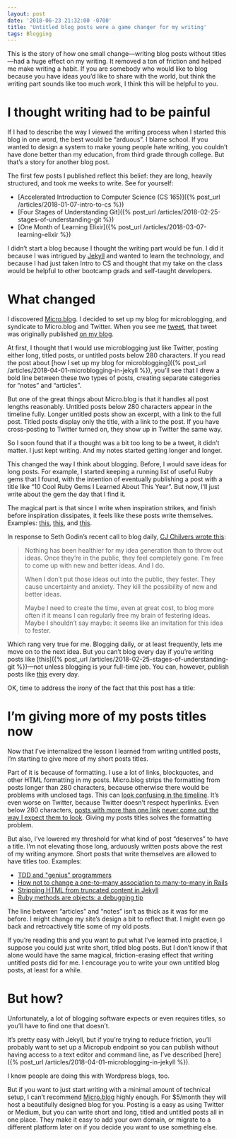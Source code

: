 ```yaml
---
layout: post
date: '2018-06-23 21:32:00 -0700'
title: 'Untitled blog posts were a game changer for my writing'
tags: Blogging
---
```

This is the story of how one small change&mdash;writing blog posts without titles&mdash;had a huge effect on my writing. It removed a ton of friction and helped me make writing a habit. If you are somebody who would like to blog because you have ideas you’d like to share with the world, but think the writing part sounds like too much work, I think this will be helpful to you.

# I thought writing had to be painful

If I had to describe the way I viewed the writing process when I started this blog in one word, the best would be “arduous”. I blame school. If you wanted to design a system to make young people hate writing, you couldn’t have done better than my education, from third grade through college. But that’s a story for another blog post.

The first few posts I published reflect this belief: they are long, heavily structured, and took me weeks to write. See for yourself:

* [Accelerated Introduction to Computer Science (CS 165)]({% post_url /articles/2018-01-07-intro-to-cs %})
* [Four Stages of Understanding Git]({% post_url /articles/2018-02-25-stages-of-understanding-git %})
* [One Month of Learning Elixir]({% post_url /articles/2018-03-07-learning-elixir %})

I didn’t start a blog because I thought the writing part would be fun. I did it because I was intrigued by [Jekyll](https://jekyllrb.com/) and wanted to learn the technology, and because I had just taken Intro to CS and thought that my take on the class would be helpful to other bootcamp grads and self-taught developers.

# What changed

I discovered [Micro.blog](https://micro.blog/). I decided to set up my blog for microblogging, and syndicate to Micro.blog and Twitter. When you see me [tweet](https://twitter.com/fionajvoss/status/1010753057599184896), that tweet was originally published [on my blog](http://fionavoss.blog/2018/06/23/18627).

At first, I thought that I would use microblogging just like Twitter, posting either long, titled posts, or untitled posts below 280 characters. If you read the post about [how I set up my blog for microblogging]({% post_url /articles/2018-04-01-microblogging-in-jekyll %}), you’ll see that I drew a bold line between these two types of posts, creating separate categories for “notes” and “articles”.

But one of the great things about Micro.blog is that it handles all post lengths reasonably. Untitled posts below 280 characters appear in the timeline fully. Longer untitled posts show an excerpt, with a link to the full post. Titled posts display only the title, with a link to the post. If you have cross-posting to Twitter turned on, they show up in Twitter the same way.

So I soon found that if a thought was a bit too long to be a tweet, it didn’t matter. I just kept writing. And my notes started getting longer and longer.

This changed the way I think about blogging. Before, I would save ideas for long posts. For example, I started keeping a running list of useful Ruby gems that I found, with the intention of eventually publishing a post with a title like “10 Cool Ruby Gems I Learned About This Year”. But now, I’ll just write about the gem the day that I find it.

The magical part is that since I write when inspiration strikes, and finish before inspiration dissipates, it feels like these posts write themselves. Examples: [this](http://fionavoss.blog/2018/06/07/8609), [this](http://fionavoss.blog/2018/06/05/14755), and [this](http://fionavoss.blog/2018/05/19/11647).

In response to Seth Godin’s recent call to blog daily, [CJ Chilvers wrote this](https://www.cjchilvers.com/blog/seth-godin-to-the-world-youre-still-not-blogging-daily?):

> Nothing has been healthier for my idea generation than to throw out ideas. Once they’re in the public, they feel completely gone. I’m free to come up with new and better ideas. And I do.
>
>When I don’t put those ideas out into the public, they fester. They cause uncertainty and anxiety. They kill the possibility of new and better ideas.
>
>Maybe I need to create the time, even at great cost, to blog more often if it means I can regularly free my brain of festering ideas. Maybe I shouldn’t say maybe: it seems like an invitation for this idea to fester.

Which rang very true for me. Blogging daily, or at least frequently, lets me move on to the next idea. But you can’t blog every day if you’re writing posts like [this]({% post_url /articles/2018-02-25-stages-of-understanding-git %})—not unless blogging is your full-time job. You can, however, publish posts like [this](http://fionavoss.blog/2018/06/07/8609) every day.

OK, time to address the irony of the fact that this post has a title:

# I’m giving more of my posts titles now

Now that I’ve internalized the lesson I learned from writing untitled posts, I’m starting to give more of my short posts titles.

Part of it is because of formatting. I use a lot of links, blockquotes, and other HTML formatting in my posts. Micro.blog strips the formatting from posts longer than 280 characters, because otherwise there would be problems with unclosed tags. This can [look confusing in the timeline](https://micro.blog/fiona/655667). It’s even worse on Twitter, because Twitter doesn’t respect hyperlinks. Even below 280 characters, [posts with more than one link](http://fionavoss.blog/2018/06/14/10999) [never come out the way I expect them to look](https://twitter.com/fionajvoss/status/1007459784021463040). Giving my posts titles solves the formatting problem.

But also, I’ve lowered my threshold for what kind of post “deserves” to have a title. I’m not elevating those long, arduously written posts above the rest of my writing anymore. Short posts that write themselves are allowed to have titles too. Examples:

* [TDD and "genius" programmers](http://fionavoss.blog/2018/06/22/tdd-and-genius-programmers)
* [How not to change a one-to-many association to many-to-many in Rails](http://fionavoss.blog/2018/06/20/how-not-to-change-rails-associations)
* [Stripping HTML from truncated content in Jekyll](http://fionavoss.blog/2018/06/03/stripping-html-in-jekyll)
* [Ruby methods are objects: a debugging tip](http://fionavoss.blog/2018/05/16/ruby-methods-are-objects)

The line between “articles” and “notes” isn’t as thick as it was for me before. I might change my site’s design a bit to reflect that. I might even go back and retroactively title some of my old posts.

If you’re reading this and you want to put what I’ve learned into practice, I suppose you could just write short, titled blog posts. But I don’t know if that alone would have the same magical, friction-erasing effect that writing untitled posts did for me. I encourage you to write your own untitled blog posts, at least for a while.

# But how?

Unfortunately, a lot of blogging software expects or even requires titles, so you’ll have to find one that doesn’t.

It’s pretty easy with Jekyll, but if you’re trying to reduce friction, you’ll probably want to set up a Micropub endpoint so you can publish without having access to a text editor and command line, as I’ve described [here]({% post_url /articles/2018-04-01-microblogging-in-jekyll %}).

I know people are doing this with Wordpress blogs, too.

But if you want to just start writing with a minimal amount of technical setup, I can’t recommend [Micro.blog](https://micro.blog/) highly enough. For $5/month they will host a beautifully designed blog for you. Posting is a easy as using Twitter or Medium, but you can write short and long, titled and untitled posts all in one place. They make it easy to add your own domain, or migrate to a different platform later on if you decide you want to use something else.
